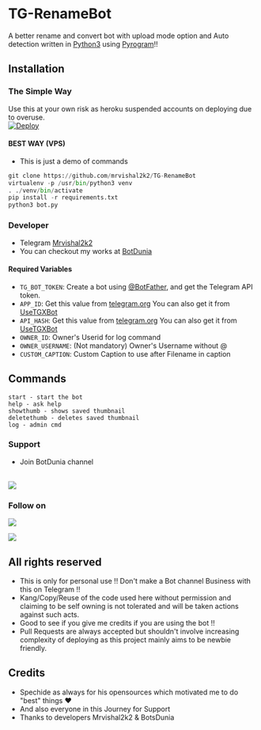 # TG-RenameBot

A better rename and convert bot with upload mode option
and Auto detection written in [Python3](https://www.python.org)
using [Pyrogram](https://docs.pyrogram.org)!!

## Installation

### The Simple Way

Use this at your own risk as heroku suspended accounts on deploying due to overuse.
</br>
[![Deploy](https://www.herokucdn.com/deploy/button.svg)](https://heroku.com/deploy)

#### BEST WAY (VPS)

* This is just a demo of commands

```python
git clone https://github.com/mrvishal2k2/TG-RenameBot
virtualenv -p /usr/bin/python3 venv
. ./venv/bin/activate
pip install -r requirements.txt
python3 bot.py
```

### Developer

* Telegram [Mrvishal2k2](https://t.me/Mrvishal_2k2)
* You can checkout my works at [BotDunia](https://t.me/BotDunia)

#### Required Variables

* `TG_BOT_TOKEN`: Create a bot using [@BotFather](https://telegram.dog/BotFather), and get the Telegram API token.
* `APP_ID`: Get this value from [telegram.org](https://my.telegram.org/apps)
 You can also get it from [UseTGXBot](https://t.me/UseTGXBot)
* `API_HASH`: Get this value from [telegram.org](https://my.telegram.org/apps)
 You can also get it from [UseTGXBot](https://t.me/UseTGXBot)
* `OWNER_ID`: Owner's Userid for log command
* `OWNER_USERNAME`: (Not mandatory) Owner's Username without @
* `CUSTOM_CAPTION`: Custom Caption to use after Filename in caption

## Commands

```text
start - start the bot
help - ask help 
showthumb - shows saved thumbnail
deletethumb - deletes saved thumbnail
log - admin cmd 
```

### Support

* Join BotDunia channel
</br>
<a href="https://t.me/BotDunia"><img src="https://img.shields.io/badge/Telegram-2CA5E0?style=for-the-badge&logo=telegram&logoColor=white"></a>

### Follow on

<p align="left">
<a href="https://github.com/Mrvishal2k2"><img src="https://img.shields.io/badge/GitHub-Follow%20on%20GitHub-inactive.svg?logo=github"></a>

</p>
<p align="left">
<a href="https://twitter.com/Mrvishal2k2"><img src="https://img.shields.io/badge/Twitter-Follow%20on%20Twitter-informational.svg?logo=twitter"></a>
</p>

## All rights reserved

* This is only for personal use !! Don't make a Bot channel Business with this on Telegram !!
* Kang/Copy/Reuse of the code used here without permission and claiming to be self owning is not tolerated and will be taken actions against such acts.
* Good to see if you give me credits if you are using the bot !!
* Pull Requests are always accepted but shouldn't involve increasing complexity of deploying as this project mainly aims to be newbie friendly.

## Credits

* Spechide as always for his opensources which motivated me to do "best" things ❤️
* And also everyone in this Journey for Support
* Thanks to developers Mrvishal2k2 & BotsDunia
